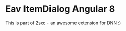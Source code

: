 # Eav ItemDialog Angular 8

This is part of [2sxc](https://2sxc.org) - an awesome extension for DNN :)

